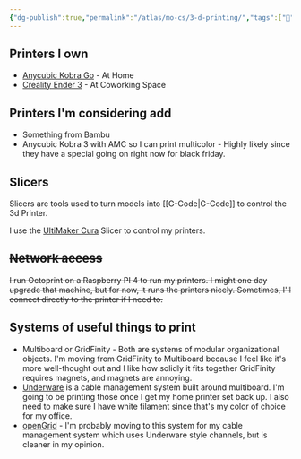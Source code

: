 ```yaml
---
{"dg-publish":true,"permalink":"/atlas/mo-cs/3-d-printing/","tags":["📍"],"updated":"2025-04-12T09:39:42.548-07:00"}
---
```


## Printers I own
- [Anycubic Kobra Go](https://wiki.anycubic.com/en/fdm-3d-printer/kobra-go) - At Home
- [Creality Ender 3](https://www.creality.com/products/ender-3-3d-printer) - At Coworking Space

## Printers I'm considering add
- Something from Bambu
- Anycubic Kobra 3 with AMC so I can print multicolor - Highly likely since they have a special going on right now for black friday.

## Slicers
Slicers are tools used to turn models into [[G-Code\|G-Code]] to control the 3d Printer.

I use the [UltiMaker Cura](https://ultimaker.com/software/ultimaker-cura/) Slicer to control my printers.

## ~~Network access~~
~~I run Octoprint on a Raspberry PI 4 to run my printers. I might one day upgrade that machine, but for now, it runs the printers nicely. Sometimes, I'll connect directly to the printer if I need to.~~

## Systems of useful things to print
- Multiboard or GridFinity - Both are systems of modular organizational objects. I'm moving from GridFinity to Multiboard because I feel like it's more well-thought out and I like how solidly it fits together GridFinity requires magnets, and magnets are annoying.
- [Underware](https://www.printables.com/model/941161-underware-the-ultimate-cable-management-solution) is a cable management system built around multiboard. I'm going to be printing those once I get my home printer set back up. I also need to make sure I have white filament since that's my color of choice for my office.
- [openGrid](https://www.printables.com/model/1214361-opengrid-walldesk-mounting-framework-and-ecosystem/files) - I'm probably moving to this system for my cable management system which uses Underware style channels, but is cleaner in my opinion.